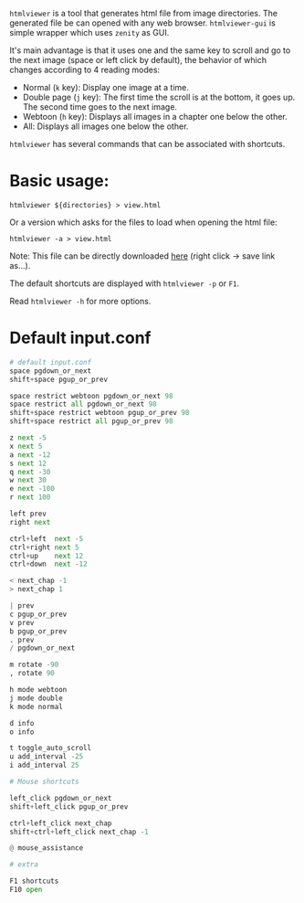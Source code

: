 `htmlviewer` is a tool that generates html file from image directories. The generated file be can opened with any web browser. `htmlviewer-gui` is simple wrapper which uses `zenity` as GUI.

It's main advantage is that it uses one and the same key to scroll and go to the next image (space or left click by default), the behavior of which changes according to 4 reading modes:

- Normal (`k` key): Display one image at a time.
- Double page (`j` key): The first time the scroll is at the bottom, it goes up. The second time goes to the next image.
- Webtoon (`h` key): Displays all images in a chapter one below the other.
- All: Displays all images one below the other.

`htmlviewer` has several commands that can be associated with shortcuts.


# Basic usage:

```
htmlviewer ${directories} > view.html
```

Or a version which asks for the files to load when opening the html file:

```
htmlviewer -a > view.html
```

Note: This file can be directly downloaded [here](https://jonathanpoelen.github.io/jln.mp/index.html) (right click -> save link as...).

The default shortcuts are displayed with `htmlviewer -p` or `F1`.

Read `htmlviewer -h` for more options.


# Default input.conf

```py
# default input.conf
space pgdown_or_next
shift+space pgup_or_prev

space restrict webtoon pgdown_or_next 98
space restrict all pgdown_or_next 98
shift+space restrict webtoon pgup_or_prev 98
shift+space restrict all pgup_or_prev 98

z next -5
x next 5
a next -12
s next 12
q next -30
w next 30
e next -100
r next 100

left prev
right next

ctrl+left  next -5
ctrl+right next 5
ctrl+up    next 12
ctrl+down  next -12

< next_chap -1
> next_chap 1

| prev
c pgup_or_prev
v prev
b pgup_or_prev
. prev
/ pgdown_or_next

m rotate -90
, rotate 90

h mode webtoon
j mode double
k mode normal

d info
o info

t toggle_auto_scroll
u add_interval -25
i add_interval 25

# Mouse shortcuts

left_click pgdown_or_next
shift+left_click pgup_or_prev

ctrl+left_click next_chap
shift+ctrl+left_click next_chap -1

@ mouse_assistance

# extra

F1 shortcuts
F10 open
```
